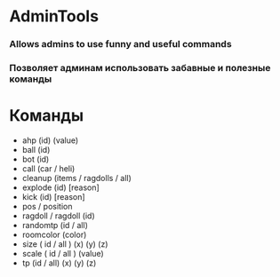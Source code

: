 # AdminTools
### Allows admins to use funny and useful commands
### Позволяет админам использовать забавные и полезные команды
# Команды
+ ahp (id) (value)
+ ball (id)
+ bot (id)
+ call (car / heli)
+ cleanup (items / ragdolls / all)
+ explode (id) [reason]
+ kick (id) [reason]
+ pos / position
+ ragdoll / ragdoll (id)
+ randomtp (id / all)
+ roomcolor (color)
+ size ( id / all ) (x) (y) (z)
+ scale ( id / all ) (value)
+ tp (id / all) (x) (y) (z)
